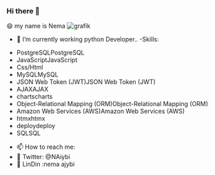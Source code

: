 ### Hi there 👋
 😄 my name is Nema
![grafik](https://github.com/nemaajybi/nemaajybi/assets/127358180/20943b4a-081c-4c98-b664-e9c9f14c24d3)

- 🔭 I’m currently working python Developer..
-Skills: 
* PostgreSQLPostgreSQL
* JavaScriptJavaScript
* Css/Html
* MySQLMySQL
* JSON Web Token (JWT)JSON Web Token (JWT)
* AJAXAJAX
* chartscharts
* Object-Relational Mapping (ORM)Object-Relational Mapping (ORM)
* Amazon Web Services (AWS)Amazon Web Services (AWS)
* htmxhtmx
* deploydeploy
* SQLSQL

- 📫 How to reach me:
-  💬 Twitter: @NAiybi
-  💬 LinDin :nema ajybi 



